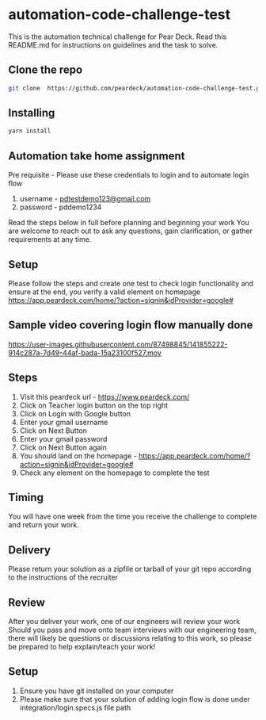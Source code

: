 # automation-code-challenge-test
This is the automation technical challenge for Pear Deck. Read this README.md for instructions on guidelines and the task to solve.

## Clone the repo 
```bash
git clone  https://github.com/peardeck/automation-code-challenge-test.git
```
## Installing
```bash
yarn install
```
## Automation take home assignment 

Pre requisite - 
Please use these credentials to login and to automate login flow 
1. username - pdtestdemo123@gmail.com
2. password - pddemo1234

Read the steps below in full before planning and beginning your work
You are welcome to reach out to ask any questions, gain clarification, or gather requirements at any time.

## Setup
Please follow the steps and create one test to check login functionality and ensure at the end,
you verify a valid element on homepage https://app.peardeck.com/home/?action=signin&idProvider=google#

## Sample video covering login flow manually done

https://user-images.githubusercontent.com/87498845/141855222-914c287a-7d49-44af-bada-15a23100f527.mov



## Steps

1. Visit this peardeck url - https://www.peardeck.com/
2. Click on Teacher login button on the top right 
3. Click on Login with Google button
4. Enter your gmail username 
5. Click on Next Button 
6. Enter your gmail password
7. Click on Next Button again
8. You should land on the homepage - https://app.peardeck.com/home/?action=signin&idProvider=google#
9. Check any element on the homepage to complete the test

## Timing

You will have one week from the time you receive the challenge to complete and return your work.

## Delivery

Please return your solution as a zipfile or tarball of your git repo according to the instructions of the recruiter

## Review

After you deliver your work, one of our engineers will review your work
Should you pass and move onto team interviews with our engineering team, there will likely be questions or discussions relating to this work, so please be prepared to help explain/teach your work!

## Setup

1. Ensure you have git installed on your computer
2. Please make sure that your solution of adding login flow is done under integration/login.specs.js file path
